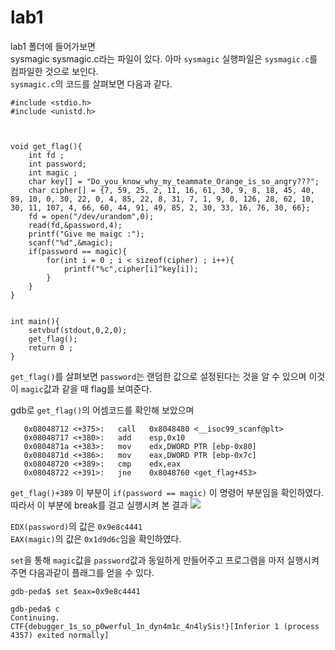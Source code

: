 lab1
=============

lab1 폴더에 들어가보면   
sysmagic sysmagic.c라는 파일이 있다.
아마 `sysmagic` 실행파일은 `sysmagic.c`를 컴파일한 것으로 보인다.  
`sysmagic.c`의 코드를 살펴보면 다음과 같다.

```
#include <stdio.h>
#include <unistd.h>



void get_flag(){
	int fd ;
	int password;
	int magic ;
	char key[] = "Do_you_know_why_my_teammate_Orange_is_so_angry???";
	char cipher[] = {7, 59, 25, 2, 11, 16, 61, 30, 9, 8, 18, 45, 40, 89, 10, 0, 30, 22, 0, 4, 85, 22, 8, 31, 7, 1, 9, 0, 126, 28, 62, 10, 30, 11, 107, 4, 66, 60, 44, 91, 49, 85, 2, 30, 33, 16, 76, 30, 66};
	fd = open("/dev/urandom",0);
	read(fd,&password,4);
	printf("Give me maigc :");
	scanf("%d",&magic);
	if(password == magic){
		for(int i = 0 ; i < sizeof(cipher) ; i++){
			printf("%c",cipher[i]^key[i]);
		}
	}
}


int main(){
	setvbuf(stdout,0,2,0);
	get_flag();
	return 0 ;
}
```
`get_flag()`를 살펴보면 `password`는 랜덤한 값으로 설정된다는 것을 알 수 있으며 이것이 `magic`값과 같을 때 flag를 보여준다.

gdb로 `get_flag()`의 어셈코드를 확인해 보았으며  
```
   0x08048712 <+375>:	call   0x8048480 <__isoc99_scanf@plt>
   0x08048717 <+380>:	add    esp,0x10
   0x0804871a <+383>:	mov    edx,DWORD PTR [ebp-0x80]
   0x0804871d <+386>:	mov    eax,DWORD PTR [ebp-0x7c]
   0x08048720 <+389>:	cmp    edx,eax
   0x08048722 <+391>:	jne    0x8048760 <get_flag+453>
```
`get_flag()+389` 이 부분이 `if(password == magic)` 이 명령어 부분임을 확인하였다.   
따라서 이 부분에 break를 걸고 실행시켜 본 결과 
![](https://postfiles.pstatic.net/MjAxOTA3MzBfMTY5/MDAxNTY0NDU5MTU2ODI0.Vs9YoJIOrw-mbGODWXfK6IC0lbVxgQWeqUK8z_TuBKog.JnOST_B1mlpM-Dd7M50KUqRahY6-nIB4O870o9tMjyYg.PNG.rlaeoghks823/%EC%8A%A4%ED%81%AC%EB%A6%B0%EC%83%B7,_2019-07-04_17-28-07.png?type=w773)    

`EDX(password)`의 값은 `0x9e8c4441`   
`EAX(magic)`의 값은 `0x1d9d6c`임을 확인하였다.

`set`을 통해 `magic`값을 `password`값과 동일하게 만들어주고 프로그램을 마저 실행시켜주면 다음과같이 플래그를 얻을 수 있다.
```
gdb-peda$ set $eax=0x9e8c4441

gdb-peda$ c
Continuing.
CTF{debugger_1s_so_p0werful_1n_dyn4m1c_4n4lySis!}[Inferior 1 (process 4357) exited normally]
```
